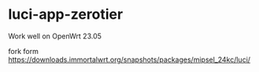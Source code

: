 # luci-app-zerotier

Work well on OpenWrt 23.05

fork form https://downloads.immortalwrt.org/snapshots/packages/mipsel_24kc/luci/

